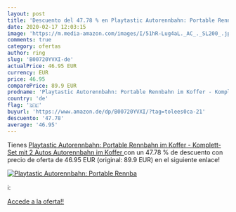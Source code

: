 ```yaml
---
layout: post
title: 'Descuento del 47.78 % en Playtastic Autorennbahn: Portable Rennba'
date: 2020-02-17 12:03:15
image: 'https://m.media-amazon.com/images/I/51hR-Lug4aL._AC_._SL200_.jpg'
comments: true
category: ofertas
author: ring
slug: 'B00720YVXI-de'
actualPrice: 46.95 EUR
currency: EUR
price: 46.95
comparePrice: 89.9 EUR
prodname: 'Playtastic Autorennbahn: Portable Rennbahn im Koffer - Komplett-Set mit 2 Autos  Autorennbahn im Koffer '
country: 'de'
flag: '🇩🇪'
buyurl: 'https://www.amazon.de/dp/B00720YVXI/?tag=tolees0ca-21'
descuento: '47.78'
average: '46.95'
---
```


Tienes [Playtastic Autorennbahn: Portable Rennbahn im Koffer - Komplett-Set mit 2 Autos  Autorennbahn im Koffer ](https://www.amazon.de/dp/B00720YVXI/?tag=tolees0ca-21) con un 47.78 % de descuento con precio de oferta de 46.95 EUR (original: 89.9 EUR) en el siguiente enlace!

[![Playtastic Autorennbahn: Portable Rennba](https://m.media-amazon.com/images/I/51hR-Lug4aL._AC_._SL200_.jpg)](https://www.amazon.de/dp/B00720YVXI/?tag=tolees0ca-21)

ℹ️:


[Accede a la oferta!!](https://www.amazon.de/dp/B00720YVXI/?tag=tolees0ca-21)

